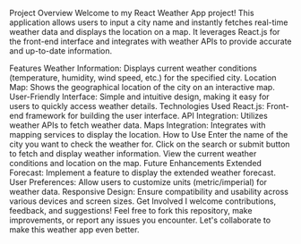 Project Overview
Welcome to my React Weather App project! This application allows users to input a city name and instantly fetches real-time weather data and displays the location on a map. It leverages React.js for the front-end interface and integrates with weather APIs to provide accurate and up-to-date information.

Features
Weather Information: Displays current weather conditions (temperature, humidity, wind speed, etc.) for the specified city.
Location Map: Shows the geographical location of the city on an interactive map.
User-Friendly Interface: Simple and intuitive design, making it easy for users to quickly access weather details.
Technologies Used
React.js: Front-end framework for building the user interface.
API Integration: Utilizes weather APIs to fetch weather data.
Maps Integration: Integrates with mapping services to display the location.
How to Use
Enter the name of the city you want to check the weather for.
Click on the search or submit button to fetch and display weather information.
View the current weather conditions and location on the map.
Future Enhancements
Extended Forecast: Implement a feature to display the extended weather forecast.
User Preferences: Allow users to customize units (metric/imperial) for weather data.
Responsive Design: Ensure compatibility and usability across various devices and screen sizes.
Get Involved
I welcome contributions, feedback, and suggestions! Feel free to fork this repository, make improvements, or report any issues you encounter. Let's collaborate to make this weather app even better.
